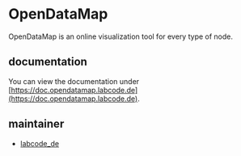 # OpenDataMap
OpenDataMap is an online visualization tool for every type of node. 
## documentation
You can view the documentation under [https://doc.opendatamap.labcode.de](https://doc.opendatamap.labcode.de).
## maintainer
- [labcode_de](https://github.com/labcode-de)
